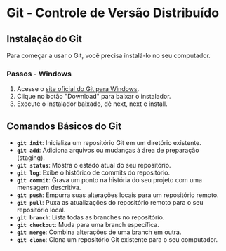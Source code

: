 # Git - Controle de Versão Distribuído

## Instalação do Git

Para começar a usar o Git, você precisa instalá-lo no seu computador. 

### Passos - Windows

1. Acesse o [site oficial do Git para Windows](https://gitforwindows.org/).
2. Clique no botão "Download" para baixar o instalador.
3. Execute o instalador baixado, dê next, next e install.

## Comandos Básicos do Git

- **`git init`**: Inicializa um repositório Git em um diretório existente.
- **`git add`**: Adiciona arquivos ou mudanças à área de preparação (staging).
- **`git status`**: Mostra o estado atual do seu repositório.
- **`git log`**: Exibe o histórico de commits do repositório.
- **`git commit`**: Grava um ponto na história do seu projeto com uma mensagem descritiva.
- **`git push`**: Empurra suas alterações locais para um repositório remoto.
- **`git pull`**: Puxa as atualizações do repositório remoto para o seu repositório local.
- **`git branch`**: Lista todas as branches no repositório.
- **`git checkout`**: Muda para uma branch específica.
- **`git merge`**: Combina alterações de uma branch em outra.
- **`git clone`**: Clona um repositório Git existente para o seu computador.
